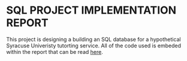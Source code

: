 # SQL PROJECT IMPLEMENTATION REPORT

This project is designing a building an SQL database for a hypothetical Syracuse Univeristy tutorting service. All of the code used is embeded within the report that can be read [here](https://github.com/jdolitsk/sql-project/blob/main/SQL%20Final%20Project%20(1).pdf).
